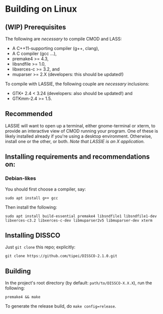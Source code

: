 Building on Linux 
=================
(WIP)
Prerequisites
-------------

The following are *necessary* to compile CMOD and LASS:

- A C++11-supporting compiler (g++, clang),
- A C compiler (gcc ...),
- premake4 >= 4.3,
- libsndfile >= 1.0,
- libxerces-c >= 3.2, and
- muparser >= 2.X (developers: this should be updated!)

To compile with LASSIE, the following couple are *necessary* inclusions:

- GTK+ 2.4 < 3.24 (developers: also should be updated!) and
- GTKmm-2.4 >= 1.5.

Recommended
-----------

LASSIE will want to open up a terminal, either gnome-terminal or xterm, to provide an interactive view of CMOD running your program. One of these is likely installed already if you're using a desktop environment. Otherwise, install one or the other, or both. *Note that LASSIE is an X application.*

Installing requirements and recommendations on:
-----------------------------------------------

### Debian-likes
You should first choose a compiler, say:

    sudo apt install g++ gcc

Then install the following:

    sudo apt install build-essential premake4 libsndfile1 libsndfile1-dev libxerces-c3.2 libxerces-c-dev libmuparser2v5 libmuparser-dev xterm

<!-- TODO: RHEL, maybe -->

Installing DISSCO
-----------------
Just `git clone` this repo; explicitly:

    git clone https://github.com/tipei/DISSCO-2.1.0.git

Building
--------
In the project's root directory (by default: `path/to/DISSCO-X.X.X`), run the following:

    premake4 && make

To generate the release build, do `make config=release`.